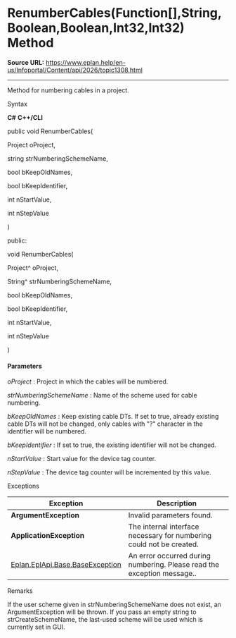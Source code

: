 # RenumberCables(Function[],String,Boolean,Boolean,Int32,Int32) Method

**Source URL:** https://www.eplan.help/en-us/Infoportal/Content/api/2026/topic1308.html

---

Method for numbering cables in a project.

Syntax

**C#**
**C++/CLI**


public void RenumberCables( 

   Project oProject,

   string strNumberingSchemeName,

   bool bKeepOldNames,

   bool bKeepIdentifier,

   int nStartValue,

   int nStepValue

)

public:

void RenumberCables( 

   Project^ oProject,

   String^ strNumberingSchemeName,

   bool bKeepOldNames,

   bool bKeepIdentifier,

   int nStartValue,

   int nStepValue

)


#### Parameters

*oProject*
:   Project in which the cables will be numbered.

*strNumberingSchemeName*
:   Name of the scheme used for cable numbering.

*bKeepOldNames*
:   Keep existing cable DTs. If set to true, already existing cable DTs will not be changed, only cables with "?" character in the identifier will be numbered.

*bKeepIdentifier*
:   If set to true, the existing identifier will not be changed.

*nStartValue*
:   Start value for the device tag counter.

*nStepValue*
:   The device tag counter will be incremented by this value.

Exceptions

| Exception | Description |
| --- | --- |
| **ArgumentException** | Invalid parameters found. |
| **ApplicationException** | The internal interface necessary for numbering could not be created. |
| [Eplan.EplApi.Base.BaseException](Eplan.EplApi.Baseu~Eplan.EplApi.Base.BaseException.html) | An error occurred during numbering. Please read the exception message.. |

Remarks

If the user scheme given in strNumberingSchemeName does not exist, an ArgumentException will be thrown. If you pass an empty string to strCreateSchemeName, the last-used scheme will be used which is currently set in GUI.
